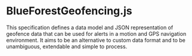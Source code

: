 # BlueForestGeofencing.js
This specification defines a data model and JSON representation of geofence data that can be used for alerts in a motion and GPS navigation environment. It aims to be an alternative to custom data format and to be unambiguous, extendable and simple to process.
